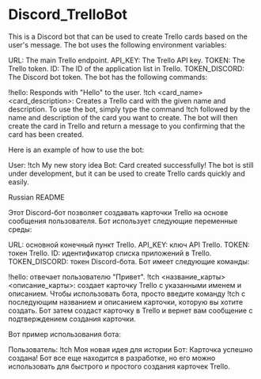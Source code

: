 # Discord_TrelloBot
This is a Discord bot that can be used to create Trello cards based on the user's message. The bot uses the following environment variables:

URL: The main Trello endpoint.
API_KEY: The Trello API key.
TOKEN: The Trello token.
ID: The ID of the application list in Trello.
TOKEN_DISCORD: The Discord bot token.
The bot has the following commands:

!hello: Responds with "Hello" to the user.
!tch <card_name> <card_description>: Creates a Trello card with the given name and description.
To use the bot, simply type the command !tch followed by the name and description of the card you want to create. The bot will then create the card in Trello and return a message to you confirming that the card has been created.

Here is an example of how to use the bot:

User: !tch My new story idea
Bot: Card created successfully!
The bot is still under development, but it can be used to create Trello cards quickly and easily.

Russian README

Этот Discord-бот позволяет создавать карточки Trello на основе сообщения пользователя. Бот использует следующие переменные среды:

URL: основной конечный пункт Trello.
API_KEY: ключ API Trello.
TOKEN: токен Trello.
ID: идентификатор списка приложений в Trello.
TOKEN_DISCORD: токен Discord-бота.
Бот имеет следующие команды:

!hello: отвечает пользователю "Привет".
!tch <название_карты> <описание_карты>: создает карточку Trello с указанными именем и описанием.
Чтобы использовать бота, просто введите команду !tch с последующим названием и описанием карточки, которую вы хотите создать. Бот затем создаст карточку в Trello и вернет вам сообщение с подтверждением создания карточки.

Вот пример использования бота:

Пользователь: !tch Моя новая идея для истории
Бот: Карточка успешно создана!
Бот все еще находится в разработке, но его можно использовать для быстрого и простого создания карточек Trello.
